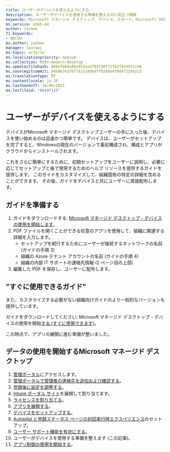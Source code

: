 ```yaml
---
title: ユーザーがデバイスを使えるようにする
description: ユーザーがデバイスを使用する準備を整えるのに役立つ情報
keywords: Microsoft マネージド デスクトップ、デバイス、スタート、Microsoft 365
ms.service: m365-md
author: jaimeo
f1.keywords:
- NOCSH
ms.author: jaimeo
manager: laurawi
ms.topic: article
ms.localizationpriority: medium
ms.collection: M365-modern-desktop
ms.openlocfilehash: 846efb6da0bc955ea2f93f38f71fb2f4348f2c96
ms.sourcegitcommit: d4b867e37bf741528ded7fb289e4f6847228d2c5
ms.translationtype: MT
ms.contentlocale: ja-JP
ms.lasthandoff: 10/06/2021
ms.locfileid: "60197115"
---
```

# <a name="get-your-users-ready-to-use-devices"></a>ユーザーがデバイスを使えるようにする

デバイスがMicrosoft マネージド デスクトップユーザーの手に入った後、デバイスを使い始めるのは迅速かつ簡単です。 デバイスは、ユーザーがセットアップを完了すると、Windowsの現在のバージョンで事前構成され、構成とアプリがクラウドからインストールされます。 
 
これをさらに簡単にするために、初期セットアップをユーザーに説明し、必要に応じてセットアップと後で使用するためのヘルプ リソースを提供するガイドを提供します。 このガイドをカスタマイズして、組織固有の特定の詳細を含めることができます。 その後、ガイドをデバイスと共にユーザーに直接配布します。 

## <a name="to-prepare-the-guide"></a>ガイドを準備する

1. ガイドをダウンロードする: [Microsoft マネージド デスクトップ - デバイスの使用を開始します](https://github.com/MicrosoftDocs/microsoft-365-docs/raw/public/microsoft-365/managed-desktop/get-started/downloads/microsoft-managed-desktop-user-guide-no-help-custom-v2.pdf)。
2. PDF ファイルを開くことができる任意のアプリを使用して、組織に関連する詳細を入力します。
    - セットアップを続行するためにユーザーが接続するネットワークの名前 (ガイドの手順 3)
    - 組織の Azure テナント アカウントの名前 (ガイドの手順 4)
    - 組織の内部 IT サポートの連絡先情報 (2 ページ目の上部)
3. 編集した PDF を保存し、ユーザーに配布します。 

## <a name="ready-to-use-guide"></a>"すぐに使用できるガイド"

また、カスタマイズする必要がない組織向けガイドのより一般的なバージョンも提供しています。

ガイドをダウンロードしてください: Microsoft マネージド デスクトップ - デバイスの使用を開始[する (すぐに使用できます)](https://github.com/MicrosoftDocs/microsoft-365-docs/raw/public/microsoft-365/managed-desktop/get-started/downloads/microsoft-managed-desktop-user-guide-no-help-v2.pdf)。

この時点で、アプリの展開に進む準備が整いました。


## <a name="steps-to-get-started-with-microsoft-managed-desktop"></a>データの使用を開始するMicrosoft マネージド デスクトップ

1. [管理ポータル](access-admin-portal.md)にアクセスします。
1. [管理ポータルで管理者の連絡先を追加および確認する](add-admin-contacts.md)。
1. [登録後に設定を調整する](conditional-access.md)。
1. [Intune ポータル サイト](company-portal.md)を展開して割り当てます。
1. [ライセンスを割り当てる](assign-licenses.md)。
1. [アプリを展開する](deploy-apps.md)。
1. [デバイスをセットアップする](set-up-devices.md)。
1. [Autopilot と登録ステータス ページの初回実行時エクスペリエンス](esp-first-run.md)のセットアップ。
1. [ユーザー サポート機能を有効にする](enable-support.md)。
1. ユーザーがデバイスを使用する準備を整えます (この記事)。
1. [アプリ制御の使用を開始する](get-started-app-control.md)。